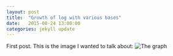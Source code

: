 ```yaml
---
layout: post
title:  "Growth of log with various bases"
date:   2015-08-24 13:00:00
categories: jekyll update
---
```


First post. This is the image I wanted to talk about:
![The graph]({{site.url}}/assets/plot001.png)
